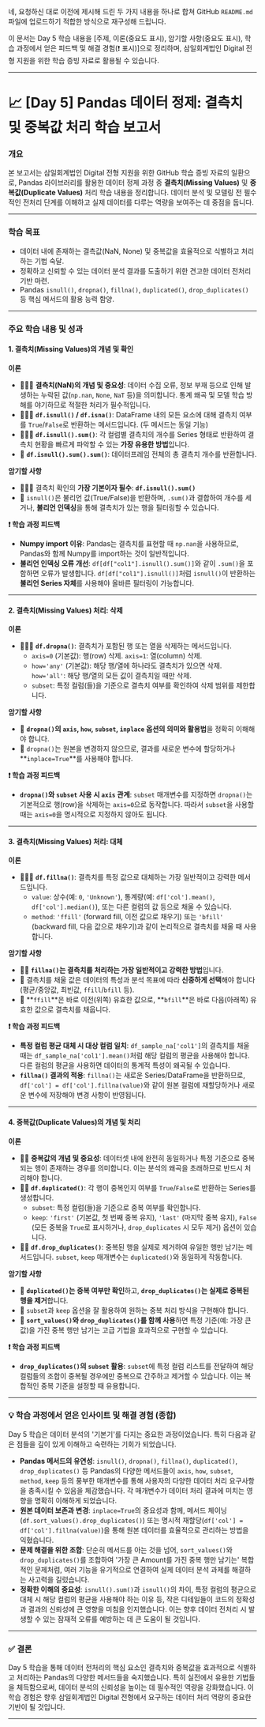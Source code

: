 네, 요청하신 대로 이전에 제시해 드린 두 가지 내용을 하나로 합쳐 GitHub `README.md` 파일에 업로드하기 적합한 방식으로 재구성해 드립니다.

이 문서는 Day 5 학습 내용을 [주제, 이론(중요도 표시), 암기할 사항(중요도 표시), 학습 과정에서 얻은 피드백 및 해결 경험(❗ 표시)]으로 정리하며, 삼일회계법인 Digital 전형 지원을 위한 학습 증빙 자료로 활용될 수 있습니다.

---

# 📈 **[Day 5] Pandas 데이터 정제: 결측치 및 중복값 처리 학습 보고서**

### **개요**

본 보고서는 삼일회계법인 Digital 전형 지원을 위한 GitHub 학습 증빙 자료의 일환으로, Pandas 라이브러리를 활용한 데이터 정제 과정 중 **결측치(Missing Values)** 및 **중복값(Duplicate Values)** 처리 학습 내용을 정리합니다. 데이터 분석 및 모델링 전 필수적인 전처리 단계를 이해하고 실제 데이터를 다루는 역량을 보여주는 데 중점을 둡니다.

---

### **학습 목표**

* 데이터 내에 존재하는 결측값(NaN, None) 및 중복값을 효율적으로 식별하고 처리하는 기법 숙달.
* 정확하고 신뢰할 수 있는 데이터 분석 결과를 도출하기 위한 견고한 데이터 전처리 기반 마련.
* Pandas `isnull()`, `dropna()`, `fillna()`, `duplicated()`, `drop_duplicates()` 등 핵심 메서드의 활용 능력 함양.

---

### **주요 학습 내용 및 성과**

#### **1. 결측치(Missing Values)의 개념 및 확인**

**이론**
* 🌟🌟🌟 **결측치(NaN)의 개념 및 중요성**: 데이터 수집 오류, 정보 부재 등으로 인해 발생하는 누락된 값(`np.nan`, `None`, `NaT` 등)을 의미합니다. 통계 왜곡 및 모델 학습 방해를 야기하므로 적절한 처리가 필수적입니다.
* 🌟🌟🌟 **`df.isnull()` / `df.isna()`**: DataFrame 내의 모든 요소에 대해 결측치 여부를 `True`/`False`로 반환하는 메서드입니다. (두 메서드는 동일 기능)
* 🌟🌟🌟 **`df.isnull().sum()`**: 각 컬럼별 결측치의 개수를 Series 형태로 반환하여 결측치 현황을 빠르게 파악할 수 있는 **가장 유용한 방법**입니다.
* 🌟 **`df.isnull().sum().sum()`**: 데이터프레임 전체의 총 결측치 개수를 반환합니다.

**암기할 사항**
* 🌟🌟🌟 결측치 확인의 **가장 기본이자 필수**: **`df.isnull().sum()`**
* 🌟 `isnull()`은 불리언 값(True/False)을 반환하며, `.sum()`과 결합하여 개수를 세거나, **불리언 인덱싱**을 통해 결측치가 있는 행을 필터링할 수 있습니다.

**❗ 학습 과정 피드백**
* **Numpy import 이유**: Pandas는 결측치를 표현할 때 `np.nan`을 사용하므로, Pandas와 함께 Numpy를 import하는 것이 일반적입니다.
* **불리언 인덱싱 오류 개선**: `df[df["col1"].isnull().sum()]`와 같이 `.sum()`을 포함하면 오류가 발생합니다. `df[df["col1"].isnull()]`처럼 `isnull()`이 반환하는 **불리언 Series 자체**를 사용해야 올바른 필터링이 가능합니다.

---

#### **2. 결측치(Missing Values) 처리: 삭제**

**이론**
* 🌟🌟🌟 **`df.dropna()`**: 결측치가 포함된 행 또는 열을 삭제하는 메서드입니다.
    * `axis=0` (기본값): 행(row) 삭제. `axis=1`: 열(column) 삭제.
    * `how='any'` (기본값): 해당 행/열에 하나라도 결측치가 있으면 삭제. `how='all'`: 해당 행/열의 모든 값이 결측치일 때만 삭제.
    * `subset`: 특정 컬럼(들)을 기준으로 결측치 여부를 확인하여 삭제 범위를 제한합니다.

**암기할 사항**
* 🌟 **`dropna()`의 `axis`, `how`, `subset`, `inplace` 옵션의 의미와 활용법**을 정확히 이해해야 합니다.
* 🌟 `dropna()`는 원본을 변경하지 않으므로, 결과를 새로운 변수에 할당하거나 **`inplace=True`**를 사용해야 합니다.

**❗ 학습 과정 피드백**
* **`dropna()`와 `subset` 사용 시 `axis` 관계**: `subset` 매개변수를 지정하면 `dropna()`는 기본적으로 행(row)을 삭제하는 `axis=0`으로 동작합니다. 따라서 `subset`을 사용할 때는 `axis=0`을 명시적으로 지정하지 않아도 됩니다.

---

#### **3. 결측치(Missing Values) 처리: 대체**

**이론**
* 🌟🌟🌟 **`df.fillna()`**: 결측치를 특정 값으로 대체하는 가장 일반적이고 강력한 메서드입니다.
    * `value`: 상수(예: `0`, `'Unknown'`), 통계량(예: `df['col'].mean()`, `df['col'].median()`), 또는 다른 컬럼의 값 등으로 채울 수 있습니다.
    * `method`: `'ffill'` (forward fill, 이전 값으로 채우기) 또는 `'bfill'` (backward fill, 다음 값으로 채우기)과 같이 논리적으로 결측치를 채울 때 사용합니다.

**암기할 사항**
* 🌟🌟 **`fillna()`는 결측치를 처리하는 가장 일반적이고 강력한 방법**입니다.
* 🌟 결측치를 채울 값은 데이터의 특성과 분석 목표에 따라 **신중하게 선택**해야 합니다 (평균/중앙값, 최빈값, `ffill`/`bfill` 등).
* 🌟 **`ffill`**은 바로 이전(위쪽) 유효한 값으로, **`bfill`**은 바로 다음(아래쪽) 유효한 값으로 결측치를 채웁니다.

**❗ 학습 과정 피드백**
* **특정 컬럼 평균 대체 시 대상 컬럼 일치**: `df_sample_na['col1']`의 결측치를 채울 때는 `df_sample_na['col1'].mean()`처럼 해당 컬럼의 평균을 사용해야 합니다. 다른 컬럼의 평균을 사용하면 데이터의 통계적 특성이 왜곡될 수 있습니다.
* **`fillna()` 결과의 적용**: `fillna()`는 새로운 Series/DataFrame을 반환하므로, `df['col'] = df['col'].fillna(value)`와 같이 원본 컬럼에 재할당하거나 새로운 변수에 저장해야 변경 사항이 반영됩니다.

---

#### **4. 중복값(Duplicate Values)의 개념 및 처리**

**이론**
* 🌟🌟 **중복값의 개념 및 중요성**: 데이터셋 내에 완전히 동일하거나 특정 기준으로 중복되는 행이 존재하는 경우를 의미합니다. 이는 분석의 왜곡을 초래하므로 반드시 처리해야 합니다.
* 🌟🌟 **`df.duplicated()`**: 각 행이 중복인지 여부를 `True`/`False`로 반환하는 Series를 생성합니다.
    * `subset`: 특정 컬럼(들)을 기준으로 중복 여부를 확인합니다.
    * `keep`: `'first'` (기본값, 첫 번째 중복 유지), `'last'` (마지막 중복 유지), `False` (모든 중복을 `True`로 표시하거나, `drop_duplicates` 시 모두 제거) 옵션이 있습니다.
* 🌟🌟 **`df.drop_duplicates()`**: 중복된 행을 실제로 제거하여 유일한 행만 남기는 메서드입니다. `subset`, `keep` 매개변수는 `duplicated()`와 동일하게 작동합니다.

**암기할 사항**
* 🌟 **`duplicated()`는 중복 여부만 확인**하고, **`drop_duplicates()`는 실제로 중복된 행을 제거**합니다.
* 🌟 `subset`과 `keep` 옵션을 잘 활용하여 원하는 중복 처리 방식을 구현해야 합니다.
* 🌟 **`sort_values()`와 `drop_duplicates()`를 함께 사용**하면 특정 기준(예: 가장 큰 값)을 가진 중복 행만 남기는 고급 기법을 효과적으로 구현할 수 있습니다.

**❗ 학습 과정 피드백**
* **`drop_duplicates()`의 `subset` 활용**: `subset`에 특정 컬럼 리스트를 전달하여 해당 컬럼들의 조합이 중복될 경우에만 중복으로 간주하고 제거할 수 있습니다. 이는 복합적인 중복 기준을 설정할 때 유용합니다.

---

### **💡 학습 과정에서 얻은 인사이트 및 해결 경험 (종합)**

Day 5 학습은 데이터 분석의 '기본기'를 다지는 중요한 과정이었습니다. 특히 다음과 같은 점들을 깊이 있게 이해하고 숙련하는 기회가 되었습니다.

* **Pandas 메서드의 유연성**: `isnull()`, `dropna()`, `fillna()`, `duplicated()`, `drop_duplicates()` 등 Pandas의 다양한 메서드들이 `axis`, `how`, `subset`, `method`, `keep` 등의 풍부한 매개변수를 통해 사용자의 다양한 데이터 처리 요구사항을 충족시킬 수 있음을 체감했습니다. 각 매개변수가 데이터 처리 결과에 미치는 영향을 명확히 이해하게 되었습니다.
* **원본 데이터 보존과 변경**: `inplace=True`의 중요성과 함께, 메서드 체이닝(`df.sort_values().drop_duplicates()`) 또는 명시적 재할당(`df['col'] = df['col'].fillna(value)`)을 통해 원본 데이터를 효율적으로 관리하는 방법을 익혔습니다.
* **문제 해결을 위한 조합**: 단순히 메서드를 아는 것을 넘어, `sort_values()`와 `drop_duplicates()`를 조합하여 '가장 큰 Amount를 가진 중복 행만 남기는' 복합적인 문제처럼, 여러 기능을 유기적으로 연결하여 실제 데이터 분석 과제를 해결하는 사고력을 길렀습니다.
* **정확한 이해의 중요성**: `isnull().sum()`과 `isnull()`의 차이, 특정 컬럼의 평균으로 대체 시 해당 컬럼의 평균을 사용해야 하는 이유 등, 작은 디테일들이 코드의 정확성과 결과의 신뢰성에 큰 영향을 미침을 인지했습니다. 이는 향후 데이터 전처리 시 발생할 수 있는 잠재적 오류를 예방하는 데 큰 도움이 될 것입니다.

---

### **✅ 결론**

Day 5 학습을 통해 데이터 전처리의 핵심 요소인 결측치와 중복값을 효과적으로 식별하고 처리하는 Pandas의 다양한 메서드들을 숙지했습니다. 특히 실전에서 유용한 기법들을 체득함으로써, 데이터 분석의 신뢰성을 높이는 데 필수적인 역량을 강화했습니다. 이 학습 경험은 향후 삼일회계법인 Digital 전형에서 요구하는 데이터 처리 역량의 중요한 기반이 될 것입니다.

---
